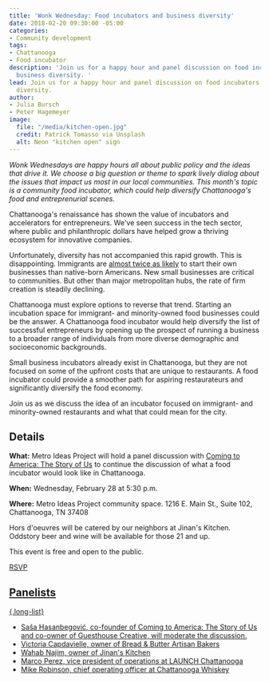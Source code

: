 ```yaml
---
title: 'Wonk Wednesday: Food incubators and business diversity'
date: 2018-02-20 09:30:00 -05:00
categories:
- Community development
tags:
- Chattanooga
- Food incubator
description: 'Join us for a happy hour and panel discussion on food incubators and
  business diversity. '
lead: Join us for a happy hour and panel discussion on food incubators and business
  diversity.
author:
- Julia Bursch
- Peter Hagemeyer
image:
  file: "/media/kitchen-open.jpg"
  credit: Patrick Tomasso via Unsplash
  alt: Neon "kitchen open" sign
---
```


_Wonk Wednesdays are happy hours all about public policy and the ideas that drive it. We choose a big question or theme to spark lively dialog about the issues that impact us most in our local communities. This month's topic is a community food incubator, which could help diversify Chattanooga's food and entreprenurial scenes._

Chattanooga's renaissance has shown the value of incubators and accelerators for entrepreneurs. We've seen success in the tech sector, where public and philanthropic dollars have helped grow a thriving ecosystem for innovative companies. 

Unfortunately, diversity has not accompanied this rapid growth. This is disappointing. Immigrants are [almost twice as likely](https://metroideas.org/blog/diversify-chattanoogas-economy-with-a-food-incubator/) to start their own businesses than native-born Americans. New small businesses are critical to communities. But other than major metropolitan hubs, the rate of firm creation is steadily declining.

Chattanooga must explore options to reverse that trend. Starting an incubation space for immigrant- and minority-owned food businesses could be the answer. A Chattanooga food incubator would help diversify the list of successful entrepreneurs by opening up the prospect of running a business to a broader range of individuals from more diverse demographic and socioeconomic backgrounds. 

Small business incubators already exist in Chattanooga, but they are not focused on some of the upfront costs that are unique to restaurants. A food incubator could provide a smoother path for aspiring restaurateurs and significantly diversify the food economy.

Join us as we discuss the idea of an incubator focused on immigrant- and minority-owned restaurants and what that could mean for the city.

## Details

**What:** Metro Ideas Project will hold a panel discussion with [Coming to America: The Story of Us](https://www.facebook.com/ctachatt/) to continue the discussion of what a food incubator would look like in Chattanooga.

**When:** Wednesday, February 28 at 5:30 p.m.

**Where:** Metro Ideas Project community space. 1216 E. Main St., Suite 102, Chattanooga, TN 37408

Hors d'oeuvres will be catered by our neighbors at Jinan's Kitchen. Oddstory beer and wine will be available for those 21 and up. 

This event is free and open to the public.

<p><a class="button" href="https://www.facebook.com/events/334466947050211/">RSVP</p>

## Panelists

{.long-list}
+ Saša Hasanbegović, co-founder of Coming to America: The Story of Us and co-owner of Guesthouse Creative, will moderate the discussion.
+ Victoria Capdavielle, owner of Bread & Butter Artisan Bakers
+ Wahab Najim, owner of Jinan's Kitchen
+ Marco Perez, vice president of operations at LAUNCH Chattanooga
+ Mike Robinson, chief operating officer at Chattanooga Whiskey
